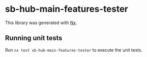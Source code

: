 # sb-hub-main-features-tester

This library was generated with [Nx](https://nx.dev).

## Running unit tests

Run `nx test sb-hub-main-features-tester` to execute the unit tests.
